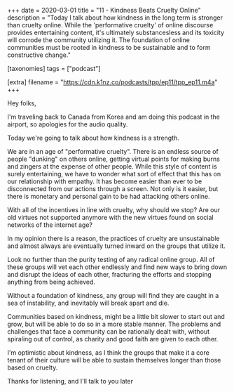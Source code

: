 +++
date = 2020-03-01
title = "11 - Kindness Beats Cruelty Online"
description = "Today I talk about how kindness in the long term is stronger than cruelty online. While the 'performative cruelty' of online discourse provides entertaining content, it's ultimately substancesless and its toxicity will corrode the community utilizing it. The foundation of online communities must be rooted in kindness to be sustainable and to form constructive change."

[taxonomies]
tags = ["podcast"]

[extra]
filename = "https://cdn.k1nz.co/podcasts/tpp/ep11/tpp_ep11.m4a"
+++

Hey folks,

I'm traveling back to Canada from Korea and am doing this podcast in the airport, so apologies for the audio quality.

Today we're going to talk about how kindness is a strength.

We are in an age of "performative cruelty". There is an endless source of people "dunking" on others online, getting virtual points for making burns and zingers at the expense of other people. While this style of content is surely entertaining, we have to wonder what sort of effect that this has on our relationship with empathy. It has become easier than ever to be disconnected from our actions through a screen. Not only is it easier, but there is monetary and personal gain to be had attacking others online.

With all of the incentives in line with cruelty, why should we stop? Are our old virtues not supported anymore with the new virtues found on social networks of the internet age? 

In my opinion there is a reason, the practices of cruelty are unsustainable and almost always are eventually turned inward on the groups that utilize it. 

Look no further than the purity testing of any radical online group. All of these groups will vet each other endlessly and find new ways to bring down and disrupt the ideas of each other, fracturing the efforts and stopping anything from being achieved.

Without a foundation of kindness, any group will find they are caught in a sea of instability, and inevitably will break apart and die.

Communities based on kindness, might be a little bit slower to start out and grow, but will be able to do so in a more stable manner. The problems and challenges that face a community can be rationally dealt with, without spiraling out of control, as charity and good faith are given to each other.

I'm optimistic about kindness, as I think the groups that make it a core tenant of their culture will be able to sustain themselves longer than those based on cruelty.

Thanks for listening, and I'll talk to you later